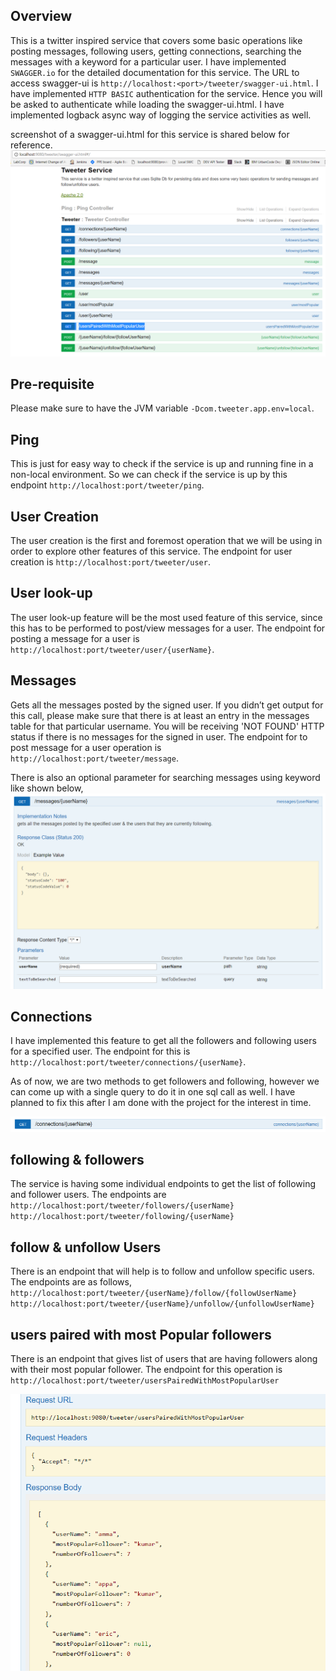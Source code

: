## Overview

This is a twitter inspired service that covers some basic operations like posting messages, following users, getting connections, searching the messages with a keyword for a particular user.
I have implemented `SWAGGER.io` for the detailed documentation for this service. The URL to access swagger-ui is `http://localhost:<port>/tweeter/swagger-ui.html`.
I have implemented `HTTP BASIC` authentication for the service. Hence you will be asked to authenticate while loading the swagger-ui.html.
I have implemented logback async way of logging the service activities as well.

screenshot of a swagger-ui.html for this service is shared below for reference.
![alt text](screenshots/swagger-ui.PNG "Swagger-ui.html")

## Pre-requisite

Please make sure to have the JVM variable `-Dcom.tweeter.app.env=local`.

## Ping
This is just for easy way to check if the service is up and running fine in a non-local environment. So we can check if the service is up by this endpoint `http://localhost:port/tweeter/ping`.

## User Creation

The user creation is the first and foremost operation that we will be using in order to explore other features of this service.
The endpoint for user creation is `http://localhost:port/tweeter/user`.

## User look-up

The user look-up feature will be the most used feature of this service, since this has to be performed to post/view messages for a user.
The endpoint for posting a message for a user is `http://localhost:port/tweeter/user/{userName}`.


## Messages

Gets all the messages posted by the signed user. If you didn’t get output for this call, please make sure that there is at least an entry in the messages table for that particular username. 
You will be receiving 'NOT FOUND' HTTP status if there is no messages for the signed in user.
The endpoint for to post message for a user operation is `http://localhost:port/tweeter/message`.

There is also an optional parameter for searching messages using keyword like shown below,
![alt text](screenshots/searchMessage.PNG "message feature")

## Connections
I have implemented this feature to get all the followers and following users for a specified user.
The endpoint for this is `http://localhost:port/tweeter/connections/{userName}`.

As of now, we are two methods to get followers and following, however we can come up with a single query to do it in one sql call as well.
I have planned to fix this after I am done with the project for the interest in time.

![alt text](screenshots/connections.PNG "connections feature")

## following & followers

The service is having some individual endpoints to get the list of following and follower users. 
The endpoints are 
`http://localhost:port/tweeter/followers/{userName}`
`http://localhost:port/tweeter/following/{userName}`

##  follow & unfollow Users

There is an endpoint that will help is to follow and unfollow specific users. The endpoints are as follows,
`http://localhost:port/tweeter/{userName}/follow/{followUserName}`
`http://localhost:port/tweeter/{userName}/unfollow/{unfollowUserName}`

## users paired with most Popular followers

There is an endpoint that gives list of users that are having followers along with their most popular follower.
The endpoint for this operation is `http://localhost:port/tweeter/usersPairedWithMostPopularUser`

![alt text](screenshots/usersWithMostPopularFollower.PNG "connections feature")
